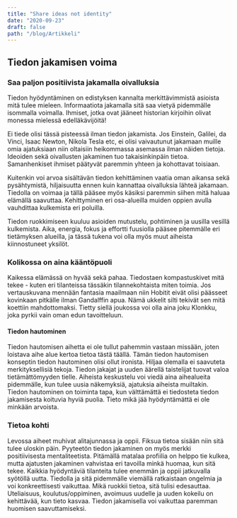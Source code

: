```yaml
---
title: "Share ideas not identity"
date: "2020-09-23"
draft: false
path: "/blog/Artikkeli"
---
```


## Tiedon jakamisen voima

### Saa paljon positiivista jakamalla oivalluksia 

Tiedon hyödyntäminen on edistyksen kannalta merkittävimmistä asioista mitä tulee mieleen. Informaatiota jakamalla sitä saa vietyä pidemmälle isommalla voimalla. Ihmiset, jotka ovat jääneet historian kirjoihin olivat monessa mielessä edelläkävijöitä! 

Ei tiede olisi tässä pisteessä ilman tiedon jakamista. Jos Einstein, Galilei, da Vinci, Isaac Newton, Nikola Tesla etc, ei olisi vaivautunut jakamaan muille omia ajatuksiaan niin oltaisiin heikommassa asemassa ilman näiden tietoja. Ideoiden sekä oivallusten jakaminen tuo takaisinkinpäin tietoa. Samanhenkiset ihmiset päätyvät paremmin yhteen ja kohottavat toisiaan.

Kuitenkin voi arvoa sisältävän tiedon kehittäminen vaatia oman aikansa sekä pysähtymistä, hiljaisuutta ennen kuin kannattaa oivalluksia lähteä jakamaan. Tiedolla on voimaa ja tällä pääsee myös käsiksi paremmin siihen mitä haluaa elämällä saavuttaa. Kehittyminen eri osa-alueilla muiden oppien avulla vauhdittaa kulkemista eri poluilla. 

Tiedon ruokkimiseen kuuluu asioiden mutustelu, pohtiminen ja uusilla vesillä kulkemista. Aika, energia, fokus ja effortti fuusiolla pääsee pitemmälle eri tietämyksen alueilla, ja tässä tukena voi olla myös muut aiheista kiinnostuneet yksilöt.

### Kolikossa on aina kääntöpuoli

Kaikessa elämässä on hyvää sekä pahaa. Tiedostaen kompastuskivet mitä tekee - kuten eri tilanteissa tässäkin tilannekohtaista miten toimia.
Jos vertauskuvana mennään fantasia maailmaan niin Hobitit eivät olisi päässeet kovinkaan pitkälle ilman Gandalffin apua. Nämä ukkelit silti tekivät sen mitä koettiin mahdottomaksi. Tietty siellä joukossa voi olla aina joku Klonkku, joka pyrkii vain oman edun tavoitteluun.
 
 
 #### Tiedon hautominen
 

Tiedon hautomisen aihetta ei ole tullut pahemmin vastaan missään, joten loistava aihe alue kertoa tietoa tästä täällä. Tämän tiedon hautomisen konseptin tiedon hautominen olisi ollut ironista. Hiljaa olemalla ei saavuteta merkityksellisiä tekoja. Tiedon jakajat ja uuden äärellä taistelijat tuovat valoa tietämättömyyden tielle. Aiheista keskustelu voi viedä aina aihealueita pidemmälle, kun tulee uusia näkemyksiä, ajatuksia aiheista muiltakin. Tiedon hautominen on toiminta tapa, kun välttämättä ei tiedosteta tiedon jakamisesta koituvia hyviä puolia. Tieto mikä jää hyödyntämättä ei ole minkään arvoista. 


### Tietoa kohti

Levossa aiheet muhivat alitajunnassa ja oppii. Fiksua tietoa sisään niin sitä tulee uloskin päin. Pyyteetön tiedon jakaminen on myös merkki positiivisesta mentaliteetista. Pitämällä matalaa profiilia on helppo tie kulkea, mutta ajatusten jakaminen vahvistaa eri tavoilla minkä huomaa, kun sitä tekee. Kaikkia hyödyntäviä tilanteita tulee enemmän ja oppii jatkuvalla syötöllä uutta. Tiedolla ja sitä pidemmälle viemällä ratkaistaan ongelmia ja voi konkreettisesti vaikuttaa. Mikä ruokkii tietoa, sitä tulisi edesauttaa. Uteliaisuus, koulutus/oppiminen, avoimuus uudelle ja uuden kokeilu on kehittävää, kun tieto kasvaa. Tiedon jakamisella voi vaikuttaa paremman huomisen saavuttamiseksi.
